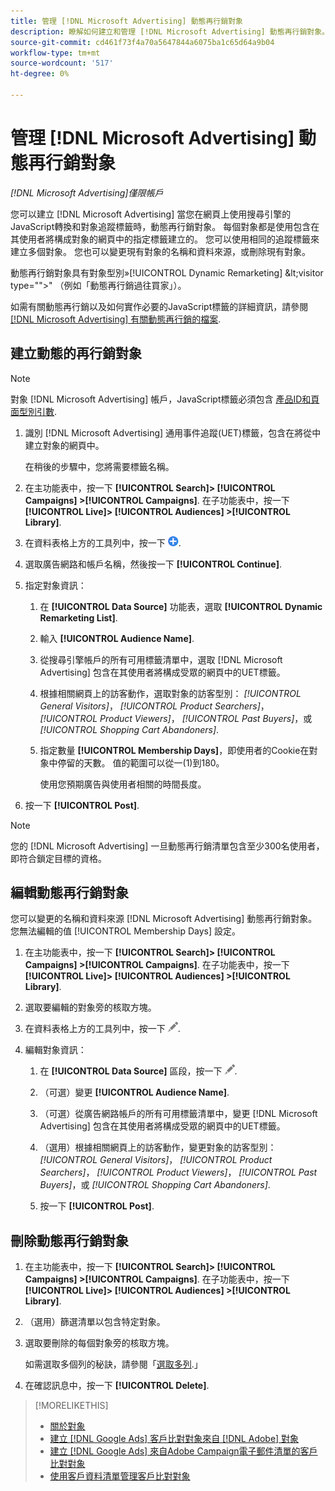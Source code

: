 ```yaml
---
title: 管理 [!DNL Microsoft Advertising] 動態再行銷對象
description: 瞭解如何建立和管理 [!DNL Microsoft Advertising] 動態再行銷對象。
source-git-commit: cd461f73f4a70a5647844a6075ba1c65d64a9b04
workflow-type: tm+mt
source-wordcount: '517'
ht-degree: 0%

---
```


# 管理 [!DNL Microsoft Advertising] 動態再行銷對象

*[!DNL Microsoft Advertising]僅限帳戶*

您可以建立 [!DNL Microsoft Advertising] 當您在網頁上使用搜尋引擎的JavaScript轉換和對象追蹤標籤時，動態再行銷對象。 每個對象都是使用包含在其使用者將構成對象的網頁中的指定標籤建立的。 您可以使用相同的追蹤標籤來建立多個對象。 您也可以變更現有對象的名稱和資料來源，或刪除現有對象。

動態再行銷對象具有對象型別»[!UICONTROL Dynamic Remarketing] \&lt;visitor type=&quot;&quot;>&quot; （例如「動態再行銷過往買家」）。

如需有關動態再行銷以及如何實作必要的JavaScript標籤的詳細資訊，請參閱 [[!DNL Microsoft Advertising] 有關動態再行銷的檔案](https://help.ads.microsoft.com/#apex/ads/en/56910).

## 建立動態的再行銷對象

>[!NOTE]
>
>對象 [!DNL Microsoft Advertising] 帳戶，JavaScript標籤必須包含 [產品ID和頁面型別引數](https://help.ads.microsoft.com/#apex/ads/en/56910/1/#exp85).

1. 識別 [!DNL Microsoft Advertising] 通用事件追蹤(UET)標籤，包含在將從中建立對象的網頁中。

   在稍後的步驟中，您將需要標籤名稱。

1. 在主功能表中，按一下 **[!UICONTROL Search]> [!UICONTROL Campaigns] >[!UICONTROL Campaigns]**. 在子功能表中，按一下 **[!UICONTROL Live]> [!UICONTROL Audiences] >[!UICONTROL Library]**.

1. 在資料表格上方的工具列中，按一下 ![建立](/help/search-social-commerce/assets/add.png "建立").

1. 選取廣告網路和帳戶名稱，然後按一下 **[!UICONTROL Continue]**.

1. 指定對象資訊：

   1. 在 **[!UICONTROL Data Source]** 功能表，選取 **[!UICONTROL Dynamic Remarketing List]**.

   1. 輸入 **[!UICONTROL Audience Name]**.

   1. 從搜尋引擎帳戶的所有可用標籤清單中，選取 [!DNL Microsoft Advertising] 包含在其使用者將構成受眾的網頁中的UET標籤。

   1. 根據相關網頁上的訪客動作，選取對象的訪客型別： *[!UICONTROL General Visitors]*， *[!UICONTROL Product Searchers]*， *[!UICONTROL Product Viewers]*， *[!UICONTROL Past Buyers]*，或 *[!UICONTROL Shopping Cart Abandoners]*.

   1. 指定數量 **[!UICONTROL Membership Days]**，即使用者的Cookie在對象中停留的天數。 值的範圍可以從一(1)到180。

      使用您預期廣告與使用者相關的時間長度。

1. 按一下 **[!UICONTROL Post]**.

>[!NOTE]
>
>您的 [!DNL Microsoft Advertising] 一旦動態再行銷清單包含至少300名使用者，即符合鎖定目標的資格。

## 編輯動態再行銷對象

您可以變更的名稱和資料來源 [!DNL Microsoft Advertising] 動態再行銷對象。 您無法編輯的值 [!UICONTROL Membership Days] 設定。

1. 在主功能表中，按一下 **[!UICONTROL Search]> [!UICONTROL Campaigns] >[!UICONTROL Campaigns]**. 在子功能表中，按一下 **[!UICONTROL Live]> [!UICONTROL Audiences] >[!UICONTROL Library]**.

1. 選取要編輯的對象旁的核取方塊。

1. 在資料表格上方的工具列中，按一下 ![編輯](/help/search-social-commerce/assets/edit.png "編輯").

1. 編輯對象資訊：

   1. 在 **[!UICONTROL Data Source]** 區段，按一下 ![編輯](/help/search-social-commerce/assets/edit.png "編輯").

   1. （可選）變更 **[!UICONTROL Audience Name]**.

   1. （可選）從廣告網路帳戶的所有可用標籤清單中，變更 [!DNL Microsoft Advertising] 包含在其使用者將構成受眾的網頁中的UET標籤。

   1. （選用）根據相關網頁上的訪客動作，變更對象的訪客型別： *[!UICONTROL General Visitors]*， *[!UICONTROL Product Searchers]*， *[!UICONTROL Product Viewers]*， *[!UICONTROL Past Buyers]*，或 *[!UICONTROL Shopping Cart Abandoners]*.

   1. 按一下 **[!UICONTROL Post]**.

## 刪除動態再行銷對象

1. 在主功能表中，按一下 **[!UICONTROL Search]> [!UICONTROL Campaigns] >[!UICONTROL Campaigns]**. 在子功能表中，按一下 **[!UICONTROL Live]> [!UICONTROL Audiences] >[!UICONTROL Library]**.

1. （選用）篩選清單以包含特定對象。

1. 選取要刪除的每個對象旁的核取方塊。

   如需選取多個列的秘訣，請參閱「[選取多列](/help/search-social-commerce/common-tasks/navigation-editing-selection/multiple-rows-select.md).」

1. 在確認訊息中，按一下 **[!UICONTROL Delete]**.

>[!MORELIKETHIS]
>
>* [關於對象](audience-about.md)
>* [建立 [!DNL Google Ads] 客戶比對對象來自 [!DNL Adobe] 對象](google-audience-from-adobe-audience.md)
>* [建立 [!DNL Google Ads] 來自Adobe Campaign電子郵件清單的客戶比對對象](google-audience-from-campaign-email-list.md)
>* [使用客戶資料清單管理客戶比對對象](audience-from-customer-data-list.md)

